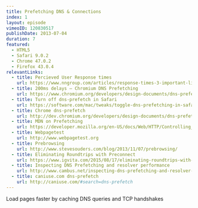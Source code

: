 ```yaml
---
title: Prefetching DNS & Connections
index: 1
layout: episode
vimeoID: 120830517
publishDate: 2013-07-04
duration: 7
featured:
  - HTML5
  - Safari 9.0.2
  - Chrome 47.0.2
  - Firefox 43.0.4
relevantLinks:
  - title: Percieved User Response times
    url: https://www.nngroup.com/articles/response-times-3-important-limits/
  - title: 200ms delays — Chromium DNS Prefetching
    url: https://www.chromium.org/developers/design-documents/dns-prefetching
  - title: Turn off dns-prefetch in Safari
    url: https://software.com/mac/tweaks/toggle-dns-prefetching-in-safari
  - title: Chrome dns-prefetch
    url: http://dev.chromium.org/developers/design-documents/dns-prefetching
  - title: MDN on Prefetching
    url: https://developer.mozilla.org/en-US/docs/Web/HTTP/Controlling_DNS_prefetching
  - title: Webpagetest
    url: http://www.webpagetest.org
  - title: Prebrowsing
    url: http://www.stevesouders.com/blog/2013/11/07/prebrowsing/
  - title: Eliminating Roundtrips with Preconnect
    url: https://www.igvita.com/2015/08/17/eliminating-roundtrips-with-preconnect/
  - title: Inspecting DNS Prefetching and resolver performance
    url: http://www.cambus.net/inspecting-dns-prefetching-and-resolver-performance-within-chrome/
  - title: caniuse.com dns-prefetch
    url: http://caniuse.com/#search=dns-prefetch
---
```

Load pages faster by caching DNS queries and TCP handshakes 


